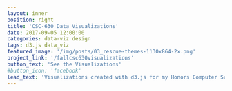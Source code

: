 ```yaml
---
layout: inner
position: right
title: 'CSC-630 Data Visualizations'
date: 2017-09-05 12:00:00
categories: data-viz design
tags: d3.js data_viz
featured_image: '/img/posts/03_rescue-themes-1130x864-2x.png'
project_link: '/fallcsc630visualizations'
button_text: 'See the Visualizations'
#button_icon: 'facebook'
lead_text: 'Visualizations created with d3.js for my Honors Computer Science Seminar in Data Visualization'
---
```

